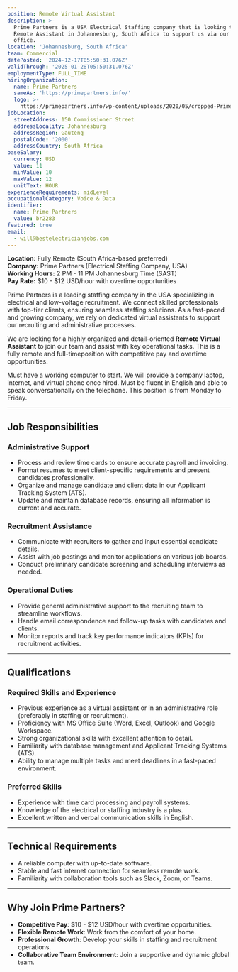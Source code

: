 ```yaml
---
position: Remote Virtual Assistant
description: >-
  Prime Partners is a USA Electrical Staffing company that is looking to hire a
  Remote Assistant in Johannesburg, South Africa to support us via our USA
  office.
location: 'Johannesburg, South Africa'
team: Commercial
datePosted: '2024-12-17T05:50:31.076Z'
validThrough: '2025-01-28T05:50:31.076Z'
employmentType: FULL_TIME
hiringOrganization:
  name: Prime Partners
  sameAs: 'https://primepartners.info/'
  logo: >-
    https://primepartners.info/wp-content/uploads/2020/05/cropped-Prime-Partners-Logo-NO-BG-1-1.png
jobLocation:
  streetAddress: 150 Commissioner Street
  addressLocality: Johannesburg
  addressRegion: Gauteng
  postalCode: '2000'
  addressCountry: South Africa
baseSalary:
  currency: USD
  value: 11
  minValue: 10
  maxValue: 12
  unitText: HOUR
experienceRequirements: midLevel
occupationalCategory: Voice & Data
identifier:
  name: Prime Partners
  value: br2283
featured: true
email:
  - will@bestelectricianjobs.com
---
```


**Location:** Fully Remote (South Africa-based preferred)  
**Company:** Prime Partners (Electrical Staffing Company, USA)  
**Working Hours:** 2 PM - 11 PM Johannesburg Time (SAST)  
**Pay Rate:** $10 - $12 USD/hour with overtime opportunities  

Prime Partners is a leading staffing company in the USA specializing in electrical and low-voltage recruitment. We connect skilled professionals with top-tier clients, ensuring seamless staffing solutions. As a fast-paced and growing company, we rely on dedicated virtual assistants to support our recruiting and administrative processes.  

We are looking for a highly organized and detail-oriented **Remote Virtual Assistant** to join our team and assist with key operational tasks. This is a fully remote and full-timeposition with competitive pay and overtime opportunities.  

Must have a working computer to start. We will provide a company laptop, internet, and virtual phone once hired. Must be fluent in English and able to speak conversationally on the telephone. This position is from Monday to Friday.

---

## Job Responsibilities  

### Administrative Support  
- Process and review time cards to ensure accurate payroll and invoicing.  
- Format resumes to meet client-specific requirements and present candidates professionally.  
- Organize and manage candidate and client data in our Applicant Tracking System (ATS).  
- Update and maintain database records, ensuring all information is current and accurate.  

### Recruitment Assistance  
- Communicate with recruiters to gather and input essential candidate details.  
- Assist with job postings and monitor applications on various job boards.  
- Conduct preliminary candidate screening and scheduling interviews as needed.  

### Operational Duties  
- Provide general administrative support to the recruiting team to streamline workflows.  
- Handle email correspondence and follow-up tasks with candidates and clients.  
- Monitor reports and track key performance indicators (KPIs) for recruitment activities.  

---

## Qualifications  

### Required Skills and Experience  
- Previous experience as a virtual assistant or in an administrative role (preferably in staffing or recruitment).  
- Proficiency with MS Office Suite (Word, Excel, Outlook) and Google Workspace.  
- Strong organizational skills with excellent attention to detail.  
- Familiarity with database management and Applicant Tracking Systems (ATS).  
- Ability to manage multiple tasks and meet deadlines in a fast-paced environment.  

### Preferred Skills  
- Experience with time card processing and payroll systems.  
- Knowledge of the electrical or staffing industry is a plus.  
- Excellent written and verbal communication skills in English.  

---

## Technical Requirements  
- A reliable computer with up-to-date software.  
- Stable and fast internet connection for seamless remote work.  
- Familiarity with collaboration tools such as Slack, Zoom, or Teams.  

---

## Why Join Prime Partners?  
- **Competitive Pay**: $10 - $12 USD/hour with overtime opportunities.  
- **Flexible Remote Work**: Work from the comfort of your home.  
- **Professional Growth**: Develop your skills in staffing and recruitment operations.  
- **Collaborative Team Environment**: Join a supportive and dynamic global team.  
